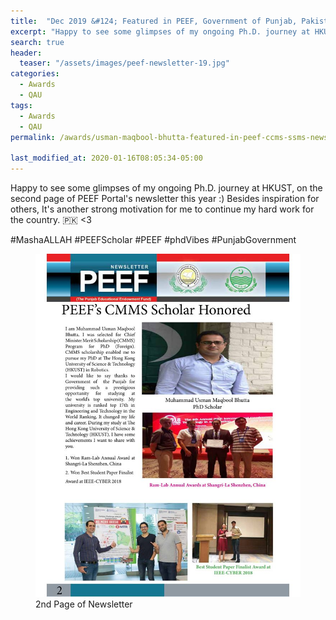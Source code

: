 ```yaml
---
title:  "Dec 2019 &#124; Featured in PEEF, Government of Punjab, Pakistan's Newletter, 2019"
excerpt: "Happy to see some glimpses of my ongoing Ph.D. journey at HKUST, on the second page of PEEF Portal's newsletter this year :) Besides inspiration for others, It's another strong motivation for me to continue my hard work for the country. 🇵🇰 <3."
search: true
header:
  teaser: "/assets/images/peef-newsletter-19.jpg"
categories: 
  - Awards 
  - QAU
tags: 
  - Awards 
  - QAU
permalink: /awards/usman-maqbool-bhutta-featured-in-peef-ccms-ssms-newsletter

last_modified_at: 2020-01-16T08:05:34-05:00
---
```

Happy to see some glimpses of my ongoing Ph.D. journey at HKUST, on the second page of PEEF Portal's newsletter this year :) Besides inspiration for others, It's another strong motivation for me to continue my hard work for the country. 🇵🇰 <3

#MashaALLAH #PEEFScholar #PEEF #phdVibes #PunjabGovernment

<figure>
    <a href="/assets/images/peef-newsletter-19.jpg"><img src="/assets/images/peef-newsletter-19.jpg"></a>
    <figcaption>2nd Page of Newsletter</figcaption>
</figure>